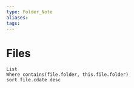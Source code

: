 ```yaml
---
type: Folder_Note
aliases: 
tags:
---
```

# Files
```dataview
List
Where contains(file.folder, this.file.folder)
sort file.cdate desc
```